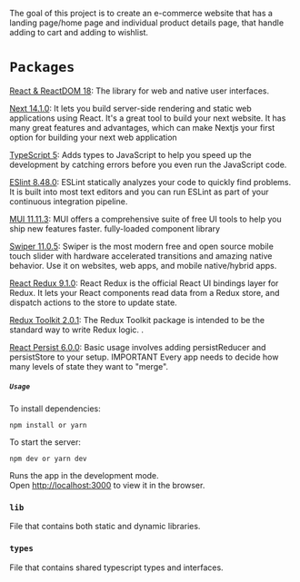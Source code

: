 The goal of this project is to create an e-commerce website that has a landing page/home page and individual product details page, that handle adding to cart and adding to wishlist.

# `Packages`

[React & ReactDOM 18](https://react.dev/):
The library for web and native user interfaces.
<br>

[Next 14.1.0](https://nextjs.org/): It lets you build server-side rendering and static web applications using React. It's a great tool to build your next website. It has many great features and advantages, which can make Nextjs your first option for building your next web application <br>

[TypeScript 5](https://www.typescriptlang.org/): Adds types to JavaScript to help you speed up the development by catching errors before you even run the JavaScript code.<br>

[ESlint 8.48.0](https://eslint.org/): ESLint statically analyzes your code to quickly find problems. It is built into most text editors and you can run ESLint as part of your continuous integration pipeline.<br>

[MUI 11.11.3](https://mui.com/): MUI offers a comprehensive suite of free UI tools to help you ship new features faster. fully-loaded component library<br>

[Swiper 11.0.5](https://swiperjs.com/): Swiper is the most modern free and open source mobile touch slider with hardware accelerated transitions and amazing native behavior. Use it on websites, web apps, and mobile native/hybrid apps.<br>

[React Redux 9.1.0](https://react-redux.js.org/): React Redux is the official React UI bindings layer for Redux. It lets your React components read data from a Redux store, and dispatch actions to the store to update state.<br>

[Redux Toolkit 2.0.1](https://redux-toolkit.js.org/): The Redux Toolkit package is intended to be the standard way to write Redux logic. .<br>

[React Persist 6.0.0](https://www.npmjs.com/package/redux-persist/): Basic usage involves adding persistReducer and persistStore to your setup. IMPORTANT Every app needs to decide how many levels of state they want to "merge".<br>

##### `Usage`

To install dependencies:

```
npm install or yarn
```

To start the server:

```
npm dev or yarn dev
```

Runs the app in the development mode.\
Open [http://localhost:3000](http://localhost:3000) to view it in the browser.

### `lib`

File that contains both static and dynamic libraries.

### `types`

File that contains shared typescript types and interfaces.
